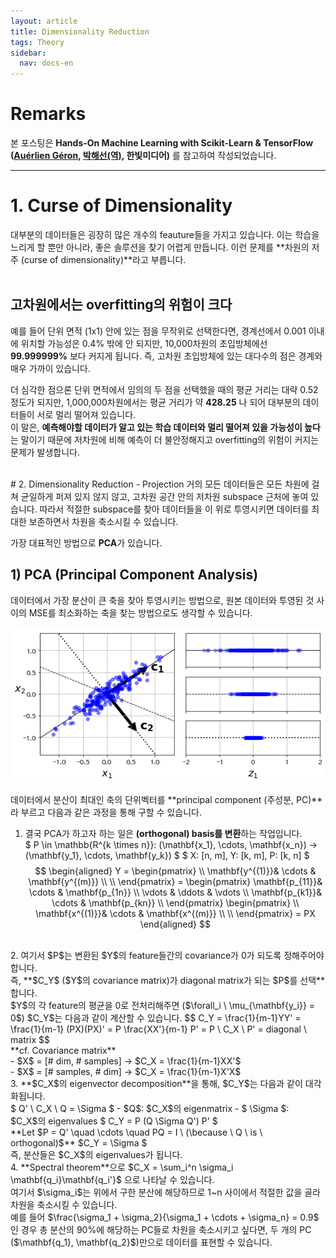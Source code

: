 ```yaml
---
layout: article
title: Dimensionality Reduction
tags: Theory
sidebar:
  nav: docs-en
---
```


# Remarks
본 포스팅은 **Hands-On Machine Learning with Scikit-Learn & TensorFlow ([Auérlien Géron](/images/dt_files/https://github.com/ageron/handson-ml), [박해선(역)](/images/dt_files/https://github.com/rickiepark/handson-ml), 한빛미디어)** 를 참고하여 작성되었습니다.

<!--more-->

---

# 1. Curse of Dimensionality
대부분의 데이터들은 굉장히 많은 개수의 feauture들을 가지고 있습니다. 이는 학습을 느리게 할 뿐만 아니라, 좋은 솔루션을 찾기 어렵게 만듭니다. 이런 문제를 **차원의 저주 (curse of dimensionality)**라고 부릅니다. <br><br>

## 고차원에서는 overfitting의 위험이 크다
예를 들어 단위 면적 (1x1) 안에 있는 점을 무작위로 선택한다면, 경계선에서 0.001 이내에 위치할 가능성은 0.4% 밖에 안 되지만, 10,000차원의 초입방체에선 **99.999999%** 보다 커지게 됩니다. 즉, 고차원 초입방체에 있는 대다수의 점은 경계와 매우 가까이 있습니다. <br>

더 심각한 점으론 단위 면적에서 임의의 두 점을 선택했을 때의 평균 거리는 대략 0.52 정도가 되지만, 1,000,000차원에서는 평균 거리가 약 **428.25** 나 되어 대부분의 데이터들이 서로 멀리 떨어져 있습니다. <br>
이 말은, **예측해야할 데이터가 알고 있는 학습 데이터와 멀리 떨어져 있을 가능성이 높다**는 말이기 때문에 저차원에 비해 예측이 더 불안정해지고 overfitting의 위험이 커지는 문제가 발생합니다.


<br>
# 2. Dimensionality Reduction - Projection
거의 모든 데이터들은 모든 차원에 걸쳐 균일하게 퍼져 있지 않지 않고, 고차원 공간 안의 저차원 subspace 근처에 놓여 있습니다. 따라서 적절한 subspace를 찾아 데이터들을 이 위로 투영시키면 데이터를 최대한 보존하면서 차원을 축소시킬 수 있습니다. <br>

가장 대표적인 방법으로 **PCA**가 있습니다.

## 1) PCA (Principal Component Analysis)
데이터에서 가장 분산이 큰 축을 찾아 투영시키는 방법으로, 원본 데이터와 투영된 것 사이의 MSE를 최소화하는 축을 찾는 방법으로도 생각할 수 있습니다.

![png](/images/dim_red_files/pca_1.png)

데이터에서 분산이 최대인 축의 단위벡터를 **principal component (주성분, PC)**라 부르고 다음과 같은 과정을 통해 구할 수 있습니다. <br>

1. 결국 PCA가 하고자 하는 일은 **(orthogonal) basis를 변환**하는 작업입니다. <br>
$ P \in \mathbb{R^{k \times n}}: (\mathbf{x_1}, \cdots, \mathbf{x_n}) → (\mathbf{y_1}, \cdots, \mathbf{y_k}) $
$ X: [n, m], Y: [k, m], P: [k, n] $
$$
\begin{aligned}
Y =
\begin{pmatrix}
\\
\mathbf{y^{(1)}}& \cdots & \mathbf{y^{(m)}} \\
\\
\end{pmatrix} =
\begin{pmatrix}
\mathbf{p_{11}}& \cdots & \mathbf{p_{1n}} \\
\vdots & \ddots & \vdots \\
\mathbf{p_{k1}}& \cdots & \mathbf{p_{kn}} \\
\end{pmatrix}
\begin{pmatrix}
\\
\mathbf{x^{(1)}}& \cdots & \mathbf{x^{(m)}} \\
\\
\end{pmatrix}
= PX
\end{aligned}
$$

<br>
2. 여기서 $P$는 변환된 $Y$의 feature들간의 covariance가 0가 되도록 정해주어야 합니다. <br>
즉, **$C_Y$ ($Y$의 covariance matrix)가 diagonal matrix가 되는 $P$를 선택**합니다. <br>
$Y$의 각 feature의 평균을 0로 전처리해주면 ($\forall_i \ \mu_{\mathbf{y_i}} = 0$) $C_Y$는 다음과 같이 계산할 수 있습니다.
$$
C_Y = \frac{1}{m-1}YY' = \frac{1}{m-1} (PX)(PX)' = P \frac{XX'}{m-1} P' = P \ C_X \ P' = diagonal \ matrix
$$
<br>
**cf. Covariance matrix** <br>
- $X$ = [# dim, # samples] → $C_X = \frac{1}{m-1}XX'$ <br>
- $X$ = [# samples, # dim] → $C_X = \frac{1}{m-1}X'X$

<br>
3. **$C_X$의 eigenvector decomposition**을 통해, $C_Y$는 다음과 같이 대각화됩니다. <br>
$ Q' \ C_X \ Q = \Sigma $
- $Q$: $C_X$의 eigenmatrix
- $ \Sigma $: $C_X$의 eigenvalues
$ C_Y = P (Q \Sigma Q') P' $ <br>
**Let $P = Q' \quad \cdots \quad PQ = I \ (\because \ Q \ is \ orthogonal)$**
$C_Y = \Sigma $ <br>
즉, 분산들은 $C_X$의 eigenvalues가 됩니다.

<br>
4. **Spectral theorem**으로 $C_X = \sum_i^n \sigma_i \mathbf{q_i}\mathbf{q_i'}$ 으로 나타날 수 있습니다. <br>
여기서 $\sigma_i$는 위에서 구한 분산에 해당하므로 1~n 사이에서 적절한 값을 골라 차원을 축소시킬 수 있습니다. <br>
예를 들어 $\frac{\sigma_1 + \sigma_2}{\sigma_1 + \cdots + \sigma_n} = 0.9$ 인 경우 총 분산의 90%에 해당하는 PC들로 차원을 축소시키고 싶다면, 두 개의 PC ($\mathbf{q_1}, \mathbf{q_2}$)만으로 데이터를 표현할 수 있습니다.
